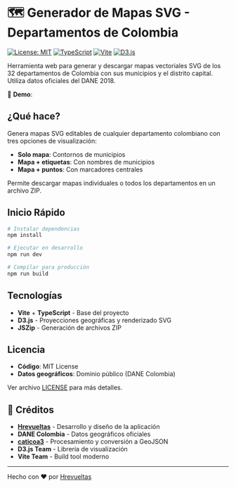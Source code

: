 # 🗺️ Generador de Mapas SVG - Departamentos de Colombia

[![License: MIT](https://img.shields.io/badge/License-MIT-yellow.svg)](https://opensource.org/licenses/MIT)
[![TypeScript](https://img.shields.io/badge/TypeScript-5.9-blue.svg)](https://www.typescriptlang.org/)
[![Vite](https://img.shields.io/badge/Vite-7.1-646CFF.svg)](https://vitejs.dev/)
[![D3.js](https://img.shields.io/badge/D3.js-7.9-orange.svg)](https://d3js.org/)

Herramienta web para generar y descargar mapas vectoriales SVG de los 32 departamentos de Colombia con sus municipios y el distrito capital. Utiliza datos oficiales del DANE 2018.

🔗 **Demo**:



## ¿Qué hace?

Genera mapas SVG editables de cualquier departamento colombiano con tres opciones de visualización:
- **Solo mapa**: Contornos de municipios
- **Mapa + etiquetas**: Con nombres de municipios
- **Mapa + puntos**: Con marcadores centrales

Permite descargar mapas individuales o todos los departamentos en un archivo ZIP.


## Inicio Rápido

```bash
# Instalar dependencias
npm install

# Ejecutar en desarrollo
npm run dev

# Compilar para producción
npm run build
```


## Tecnologías

- **Vite** + **TypeScript** - Base del proyecto
- **D3.js** - Proyecciones geográficas y renderizado SVG
- **JSZip** - Generación de archivos ZIP


## Licencia

- **Código**: MIT License
- **Datos geográficos**: Dominio público (DANE Colombia)

Ver archivo [LICENSE](LICENSE) para más detalles.

## 🙏 Créditos

- **[Hrevueltas](https://github.com/Hrevueltas)** - Desarrollo y diseño de la aplicación
- **DANE Colombia** - Datos geográficos oficiales
- **[caticoa3](https://github.com/caticoa3)** - Procesamiento y conversión a GeoJSON
- **D3.js Team** - Librería de visualización
- **Vite Team** - Build tool moderno
---

Hecho con ❤️ por [Hrevueltas](https://github.com/Hrevueltas) 

